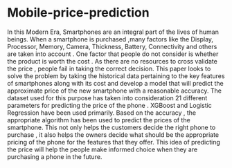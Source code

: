 # Mobile-price-prediction
In this Modern Era, Smartphones are an integral part of the lives of human beings. When a smartphone is purchased ,many factors like the Display, Processor, Memory, Camera, Thickness, Battery, Connectivity and others are taken into account . One factor that people do not consider is whether the product is worth the cost . As there are no resources to cross validate the price , people fail in taking the correct decision. This paper looks to solve the problem by taking the historical data pertaining to the key features of smartphones along with its cost and develop a model that will predict the approximate price of the new smartphone with a reasonable accuracy. The dataset used for this purpose has taken into consideration 21 different parameters for predicting the price of the phone . XGBoost and Logistic Regression have been used primarily. Based on the accuracy , the appropriate algorithm has been used to predict the prices of the smartphone. This not only helps the customers decide the right phone to purchase , it also helps the owners decide what should be the appropriate pricing of the phone for the features that they offer. This idea of predicting the price will help the people make informed choice when they are purchasing a phone in the future.
